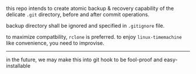 this repo intends to create atomic backup & recovery capability of the delicate `.git` directory, before and after commit operations.

backup directory shall be ignored and specified in `.gitignore` file.

to maximize compatbility, `rclone` is preferred. to enjoy `linux-timemachine` like convenience, you need to improvise.

---

in the future, we may make this into git hook to be fool-proof and easy-installable
